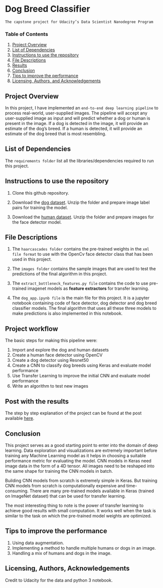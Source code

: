 # Dog Breed Classifier
`The capstone project for Udacity’s Data Scientist Nanodegree Program`

### Table of Contents
1. [Project Overview](#overview)
2. [List of Dependencies](#dependency)
3. [Instructions to use the repository](#instructions)
4. [File Descriptions](#desc)
5. [Results](#results)
6. [Conclusion](#conc)
7. [Tips to improve the performance](#improve)
8. [Licensing, Authors, and Acknowledgements](#licensing)


## Project Overview<a name="overview"></a>
In this project, I have implemented an `end-to-end deep learning pipeline` to process real-world, user-supplied images. The pipeline will accept any user-supplied image as input and will predict whether a dog or human is present in the image. If a dog is detected in the image, it will provide an estimate of the dog’s breed. If a human is detected, it will provide an estimate of the dog breed that is most resembling. 

## List of Dependencies<a name="dependency"></a>
The `requirements folder` list all the libraries/dependencies required to run this project.

## Instructions to use the repository<a name="instructions"></a>
1. Clone this github repository.

2. Download the [dog dataset](https://s3-us-west-1.amazonaws.com/udacity-aind/dog-project/dogImages.zip). Unzip the folder and prepare image label pairs for training the model.

3. Download the [human dataset](https://s3-us-west-1.amazonaws.com/udacity-aind/dog-project/lfw.zip). Unzip the folder and prepare images for the face detector model.

## File Descriptions<a name="desc"></a>
1. The `haarcascades folder` contains the pre-trained weights in the `xml file format` to use with the OpenCv face detector class that has been used in this project. 

2. The `images folder` contains the sample images that are used to test the predictions of the final algorithm in this project.

3. The `extract_bottleneck_features.py file` contains the code to use pre-trained imagenet models as **feature extractors** for transfer learning.

4. The `dog_app.ipynb file` is the main file for this project. It is a jupyter notebook containing code of face detector, dog detector and dog breed classifier models. The final algorithm that uses all these three models to make predictions is also implemented in this notebook.

## Project workflow<a name="analysis"></a>
The basic steps for making this pipeline were:
1. Import and explore the dog and human datasets
2. Create a human face detector using OpenCV
3. Create a dog detector using Resnet50
4. Create a CNN to classify dog breeds using Keras and evaluate model performance
5. Use Transfer Learning to improve the initial CNN and evaluate model performance
6. Write an algorithm to test new images

## Post with the results<a name="results"></a>
The step by step explanation of the project can be found at the post available [here](https://medium.com/@psiodoros/dog-breed-classification-using-cnns-b065913527c).

## Conclusion<a name="conc"></a>
This project serves as a good starting point to enter into the domain of deep learning. Data exploration and visualizations are extremely important before training any Machine Learning model as it helps in choosing a suitable performance metric for evaluating the model. CNN models in Keras need image data in the form of a 4D tensor. All images need to be reshaped into the same shape for training the CNN models in batch. 

Building CNN models from scratch is extremely simple in Keras. But training CNN models from scratch is computationally expensive and time-consuming. There are many pre-trained models available in Keras (trained on ImageNet dataset) that can be used for transfer learning.

The most interesting thing to note is the power of transfer learning to achieve good results with small computation. It works well when the task is similar to the task on which the pre-trained model weights are optimized.


## Tips to improve the performance<a name="improve"></a>
1. Using data augmentation.
2. Implementing a method to handle multiple humans or dogs in an image.
3. Handling a mix of humans and dogs in the image.


## Licensing, Authors, Acknowledgements<a name="licensing"></a>
Credit to Udacity for the data and python 3 notebook.




